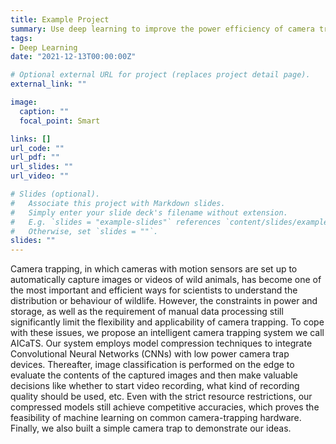```yaml
---
title: Example Project
summary: Use deep learning to improve the power efficiency of camera traps.
tags:
- Deep Learning
date: "2021-12-13T00:00:00Z"

# Optional external URL for project (replaces project detail page).
external_link: ""

image:
  caption: ""
  focal_point: Smart

links: []
url_code: ""
url_pdf: ""
url_slides: ""
url_video: ""

# Slides (optional).
#   Associate this project with Markdown slides.
#   Simply enter your slide deck's filename without extension.
#   E.g. `slides = "example-slides"` references `content/slides/example-slides.md`.
#   Otherwise, set `slides = ""`.
slides: ""
---
```


Camera trapping, in which cameras with motion sensors are set up to automatically capture images or videos of wild animals, has become one of the most important and efficient ways for scientists to understand the distribution or behaviour of wildlife. However, the constraints in power and storage, as well as the requirement of manual data processing still significantly limit the flexibility and applicability of camera trapping. To cope with these issues, we propose an intelligent camera trapping system we call AICaTS. Our system employs model compression techniques to integrate Convolutional Neural Networks (CNNs) with low power camera trap devices. Thereafter, image classification is performed on the edge to evaluate the contents of the captured images and then make valuable decisions like whether to start video recording, what kind of recording quality should be used, etc. Even with the strict resource restrictions, our compressed models still achieve competitive accuracies, which proves the feasibility of machine learning on common camera-trapping hardware. Finally, we also built a simple camera trap to demonstrate our ideas. 